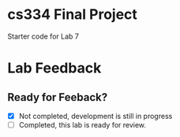# cs334 Final Project
Starter code for Lab 7

# Lab Feedback

## Ready for Feeback?
 - [x] Not completed, development is still in progress
 - [ ] Completed, this lab is ready for review.
